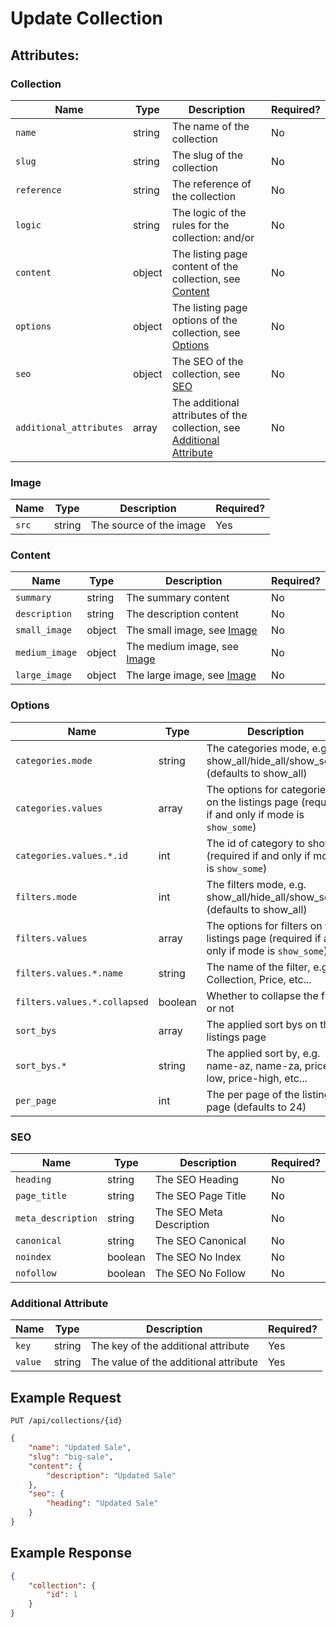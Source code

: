 # Update Collection

## Attributes:

### Collection

| Name                    | Type   | Description                                                                                    | Required? |
|-------------------------|--------|------------------------------------------------------------------------------------------------|-----------|
| `name`                  | string | The name of the collection                                                                     | No        |
| `slug`                  | string | The slug of the collection                                                                     | No        |
| `reference`             | string | The reference of the collection                                                                | No        |
| `logic`                 | string | The logic of the rules for the collection: and/or                                              | No        |
| `content`               | object | The listing page content of the collection, see [Content](#content)                            | No        |
| `options`               | object | The listing page options of the collection, see [Options](#options)                            | No        |
| `seo`                   | object | The SEO of the collection, see [SEO](#seo)                                                     | No        |
| `additional_attributes` | array  | The additional attributes of the collection, see [Additional Attribute](#additional-attribute) | No        |

### Image

| Name  | Type   | Description             | Required? |
|-------|--------|-------------------------|-----------|
| `src` | string | The source of the image | Yes       |

### Content

| Name           | Type   | Description                           | Required? |
|----------------|--------|---------------------------------------|-----------|
| `summary`      | string | The summary content                   | No        |
| `description`  | string | The description content               | No        |
| `small_image`  | object | The small image, see [Image](#image)  | No        |
| `medium_image` | object | The medium image, see [Image](#image) | No        |
| `large_image`  | object | The large image, see [Image](#image)  | No        |

### Options

| Name                         | Type    | Description                                                                                   | Required?   |
|------------------------------|---------|-----------------------------------------------------------------------------------------------|-------------|
| `categories.mode`            | string  | The categories mode, e.g. show_all/hide_all/show_some (defaults to show_all)                  | No          |
| `categories.values`          | array   | The options for categories on the listings page (required if and only if mode is `show_some`) | No          |
| `categories.values.*.id`     | int     | The id of category to show (required if and only if mode is `show_some`)                      | Conditional |
| `filters.mode`               | int     | The filters mode, e.g. show_all/hide_all/show_some (defaults to show_all)                     | No          |
| `filters.values`             | array   | The options for filters on the listings page (required if and only if mode is `show_some`)    | Conditional |
| `filters.values.*.name`      | string  | The name of the filter, e.g. Collection, Price, etc...                                      | Yes         |
| `filters.values.*.collapsed` | boolean | Whether to collapse the filter or not                                                         | Yes         |
| `sort_bys`                   | array   | The applied sort bys on the listings page                                                     | No          |
| `sort_bys.*`                 | string  | The applied sort by, e.g. name-az, name-za, price-low, price-high, etc...                     | No          |
| `per_page`                   | int     | The per page of the listings page (defaults to 24)                                            | No          |

### SEO

| Name               | Type      | Description                | Required? |
|--------------------|-----------|----------------------------|-----------|
| `heading`          | string    | The SEO Heading            | No        |
| `page_title`       | string    | The SEO Page Title         | No        |
| `meta_description` | string    | The SEO Meta Description   | No        |
| `canonical`        | string    | The SEO Canonical          | No        |
| `noindex`          | boolean   | The SEO No Index           | No        |
| `nofollow`         | boolean   | The SEO No Follow          | No        |

### Additional Attribute

| Name    | Type    | Description                           | Required? |
|---------|---------|---------------------------------------|-----------|
| `key`   | string  | The key of the additional attribute   | Yes       |
| `value` | string  | The value of the additional attribute | Yes       |

## Example Request

```http request
PUT /api/collections/{id}
```

```json lines
{
    "name": "Updated Sale",
    "slug": "big-sale",
    "content": {
        "description": "Updated Sale"
    },
    "seo": {
        "heading": "Updated Sale"
    }
}

```

## Example Response

```json
{
    "collection": {
        "id": 1
    }
}
```

